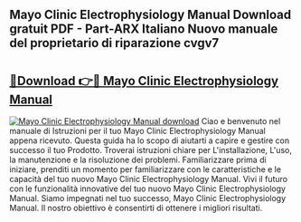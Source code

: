 ## Mayo Clinic Electrophysiology Manual Download gratuit PDF - Part-ARX Italiano Nuovo manuale del proprietario di riparazione cvgv7

# <h2><a href="http://dfgqae.blite.top/?on=Mayo+Clinic+Electrophysiology+Manual">🔗Download 👉🔴 Mayo Clinic Electrophysiology Manual</a></h2>

[![Mayo Clinic Electrophysiology Manual download](https://i.imgur.com/lujVjoI.png)](http://dfgqae.blite.top/?on=Mayo+Clinic+Electrophysiology+Manual)
Ciao e benvenuto nel manuale di Istruzioni per il tuo Mayo Clinic Electrophysiology Manual appena ricevuto. Questa guida ha lo scopo di aiutarti a capire e gestire con successo il tuo Prodotto. Troverai istruzioni chiare per L'installazione, L'uso, la manutenzione e la risoluzione dei problemi. Familiarizzare prima di iniziare, prenditi un momento per familiarizzare con le caratteristiche e le capacità del tuo nuovo Mayo Clinic Electrophysiology Manual. Vivi il futuro con le funzionalità innovative del tuo nuovo Mayo Clinic Electrophysiology Manual. Siamo impegnati nel tuo successo, Mayo Clinic Electrophysiology Manual. Il nostro obiettivo è consentirti di ottenere i migliori risultati.

